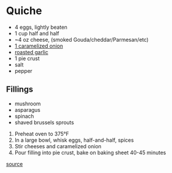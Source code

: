 # Quiche

* 4 eggs, lightly beaten
* 1 cup half and half
* \~4 oz cheese, (smoked Gouda/cheddar/Parmesan/etc)
* [1 caramelized onion](./carmelized-onions)
* [roasted garlic](./roasted-garlic)
* 1 pie crust
* salt
* pepper

## Fillings

* mushroom
* asparagus
* spinach
* shaved brussels sprouts

1. Preheat oven to 375°F
1. In a large bowl, whisk eggs, half-and-half, spices
1. Stir cheeses and caramelized onion
1. Pour filling into pie crust, bake on baking sheet 40-45 minutes

[source](https://spicysouthernkitchen.com/easy-ham-and-cheese-quiche/)
